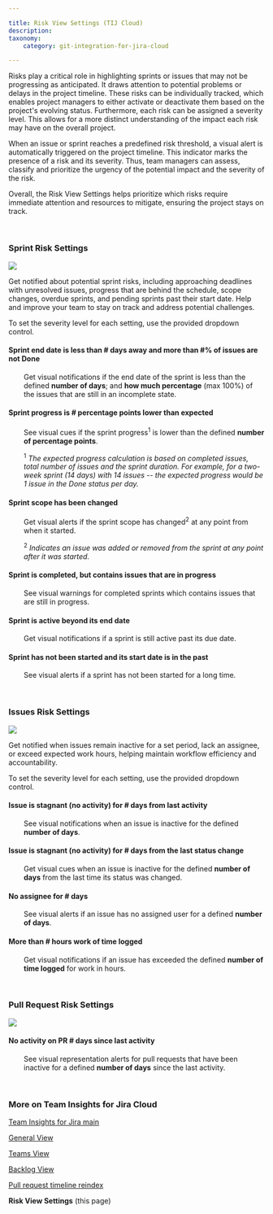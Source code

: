 ```yaml
---

title: Risk View Settings (TIJ Cloud)
description:
taxonomy:
    category: git-integration-for-jira-cloud

---
```


Risks play a critical role in highlighting sprints or issues that may not be progressing as anticipated. It draws attention to potential problems or delays in the project timeline. These risks can be individually tracked, which enables project managers to either activate or deactivate them based on the project's evolving status. Furthermore, each risk can be assigned a severity level. This allows for a more distinct understanding of the impact each risk may have on the overall project.

When an issue or sprint reaches a predefined risk threshold, a visual alert is automatically triggered on the project timeline. This indicator marks the presence of a risk and its severity. Thus, team managers can assess, classify and prioritize the urgency of the potential impact and the severity of the risk.

Overall, the Risk View Settings helps prioritize which risks require immediate attention and resources to mitigate, ensuring the project stays on track.

&nbsp;

### Sprint Risk Settings

![](/wp-content/uploads/tij-gitcloud-risk-settings-sprint-cfg.png)

Get notified about potential sprint risks, including approaching deadlines with unresolved issues, progress that are behind the schedule, scope changes, overdue sprints, and pending sprints past their start date. Help and improve your team to stay on track and address potential challenges.

To set the severity level for each setting, use the provided dropdown control.

#### Sprint end date is less than # days away and more than #% of issues are not Done

<p style='padding-left:30px;'>Get visual notifications if the end date of the sprint is less than the defined <b>number of days</b>; and <b>how much percentage</b> (max 100%) of the issues that are still in an incomplete state.</p>

#### Sprint progress is # percentage points lower than expected

<p style='padding-left:30px;'>See visual cues if the sprint progress<sup>1</sup> is lower than the defined <b>number of percentage points</b>.</p>

<p style='padding-left:30px;'><sup>1</sup> <i>The expected progress calculation is based on completed issues, total number of issues and the sprint duration. For example, for a two-week sprint (14 days) with 14 issues -- the expected progress would be 1 issue in the Done status per day.</i></p>

#### Sprint scope has been changed

<p style='padding-left:30px;'>Get visual alerts if the sprint scope has changed<sup>2</sup> at any point from when it started.</p>

<p style='padding-left:30px;'><sup>2</sup> <i>Indicates an issue was added or removed from the sprint at any point after it was started.</i></p>

#### Sprint is completed, but contains issues that are in progress

<p style='padding-left:30px;'>See visual warnings for completed sprints which contains issues that are still in progress.</p>

#### Sprint is active beyond its end date

<p style='padding-left:30px;'>Get visual notifications if a sprint is still active past its due date.</p>

#### Sprint has not been started and its start date is in the past

<p style='padding-left:30px;'>See visual alerts if a sprint has not been started for a long time.</p>

&nbsp;

### Issues Risk Settings

![](/wp-content/uploads/tij-gitcloud-risk-settings-issues-cfg.png)

Get notified when issues remain inactive for a set period, lack an assignee, or exceed expected work hours, helping maintain workflow efficiency and accountability.

To set the severity level for each setting, use the provided dropdown control.

#### Issue is stagnant (no activity) for # days from last activity

<p style='padding-left:30px;'>See visual notifications when an issue is inactive for the defined <b>number of days</b>.</p>

#### Issue is stagnant (no activity) for # days from the last status change

<p style='padding-left:30px;'>Get visual cues when an issue is inactive for the defined <b>number of days</b> from the last time its status was changed.</p>

#### No assignee for # days

<p style='padding-left:30px;'>See visual alerts if an issue has no assigned user for a defined <b>number of days</b>.</p>

#### More than # hours work of time logged

<p style='padding-left:30px;'>Get visual notifications if an issue has exceeded the defined <b>number of time logged</b> for work in hours.</p>

&nbsp;

### Pull Request Risk Settings

![](/wp-content/uploads/tij-gitcloud-risk-settings-pull-request-cfg.png)

#### No activity on PR # days since last activity

<p style='padding-left:30px;'>See visual representation alerts for pull requests that have been inactive for a defined <b>number of days</b> since the last activity.</p>

&nbsp;

### More on Team Insights for Jira Cloud

[Team Insights for Jira main](/git-integration-for-jira-cloud/team-insights-for-jira-gij-cloud)

[General View](/git-integration-for-jira-cloud/team-insights-for-jira-general-view-gij-cloud/)

[Teams View](/git-integration-for-jira-cloud/team-insights-for-jira-teams-view-gij-cloud)

[Backlog View](/git-integration-for-jira-cloud/team-insights-for-jira-backlog-view-gij-cloud/)

[Pull request timeline reindex](/git-integration-for-jira-cloud/pull-request-timeline-for-tij-gij-cloud/)

**Risk View Settings** (this page)

